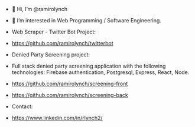 - 👋 Hi, I’m @ramirolynch
- 👀 I’m interested in Web Programming / Software Engineering.

- Web Scraper - Twitter Bot Project:
- https://github.com/ramirolynch/twitterbot

- Denied Party Screening project:
- Full stack denied party screening application with the following technologies: Firebase authentication, Postgresql, Express, React, Node.
- https://github.com/ramirolynch/screening-front
- https://github.com/ramirolynch/screening-back

- Contact:
- https://www.linkedin.com/in/rlynch2/

<!---
ramirolynch/ramirolynch is a ✨ special ✨ repository because its `README.md` (this file) appears on your GitHub profile.
You can click the Preview link to take a look at your changes.
--->
